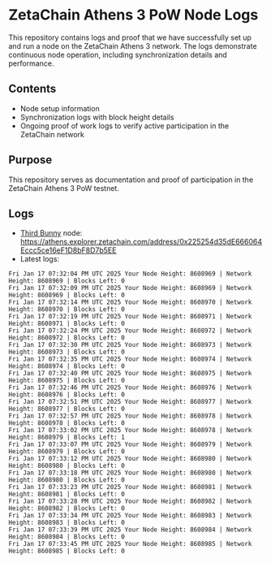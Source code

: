 # ZetaChain Athens 3 PoW Node Logs
This repository contains logs and proof that we have successfully set up and run a node on the ZetaChain Athens 3 network. The logs demonstrate continuous node operation, including synchronization details and performance.

## Contents
- Node setup information
- Synchronization logs with block height details
- Ongoing proof of work logs to verify active participation in the ZetaChain network

## Purpose
This repository serves as documentation and proof of participation in the ZetaChain Athens 3 PoW testnet.

## Logs

- [Third Bunny](https://thirdbunny.xyz/) node: https://athens.explorer.zetachain.com/address/0x225254d35dE666064Eccc5ce16eF1D8bF8D7b5EE
- Latest logs:
```
Fri Jan 17 07:32:04 PM UTC 2025 Your Node Height: 8608969 | Network Height: 8608969 | Blocks Left: 0
Fri Jan 17 07:32:09 PM UTC 2025 Your Node Height: 8608969 | Network Height: 8608969 | Blocks Left: 0
Fri Jan 17 07:32:14 PM UTC 2025 Your Node Height: 8608970 | Network Height: 8608970 | Blocks Left: 0
Fri Jan 17 07:32:19 PM UTC 2025 Your Node Height: 8608971 | Network Height: 8608971 | Blocks Left: 0
Fri Jan 17 07:32:24 PM UTC 2025 Your Node Height: 8608972 | Network Height: 8608972 | Blocks Left: 0
Fri Jan 17 07:32:30 PM UTC 2025 Your Node Height: 8608973 | Network Height: 8608973 | Blocks Left: 0
Fri Jan 17 07:32:35 PM UTC 2025 Your Node Height: 8608974 | Network Height: 8608974 | Blocks Left: 0
Fri Jan 17 07:32:40 PM UTC 2025 Your Node Height: 8608975 | Network Height: 8608975 | Blocks Left: 0
Fri Jan 17 07:32:46 PM UTC 2025 Your Node Height: 8608976 | Network Height: 8608976 | Blocks Left: 0
Fri Jan 17 07:32:51 PM UTC 2025 Your Node Height: 8608977 | Network Height: 8608977 | Blocks Left: 0
Fri Jan 17 07:32:57 PM UTC 2025 Your Node Height: 8608978 | Network Height: 8608978 | Blocks Left: 0
Fri Jan 17 07:33:02 PM UTC 2025 Your Node Height: 8608978 | Network Height: 8608979 | Blocks Left: 1
Fri Jan 17 07:33:07 PM UTC 2025 Your Node Height: 8608979 | Network Height: 8608979 | Blocks Left: 0
Fri Jan 17 07:33:12 PM UTC 2025 Your Node Height: 8608980 | Network Height: 8608980 | Blocks Left: 0
Fri Jan 17 07:33:18 PM UTC 2025 Your Node Height: 8608980 | Network Height: 8608980 | Blocks Left: 0
Fri Jan 17 07:33:23 PM UTC 2025 Your Node Height: 8608981 | Network Height: 8608981 | Blocks Left: 0
Fri Jan 17 07:33:28 PM UTC 2025 Your Node Height: 8608982 | Network Height: 8608982 | Blocks Left: 0
Fri Jan 17 07:33:34 PM UTC 2025 Your Node Height: 8608983 | Network Height: 8608983 | Blocks Left: 0
Fri Jan 17 07:33:39 PM UTC 2025 Your Node Height: 8608984 | Network Height: 8608984 | Blocks Left: 0
Fri Jan 17 07:33:45 PM UTC 2025 Your Node Height: 8608985 | Network Height: 8608985 | Blocks Left: 0
```
